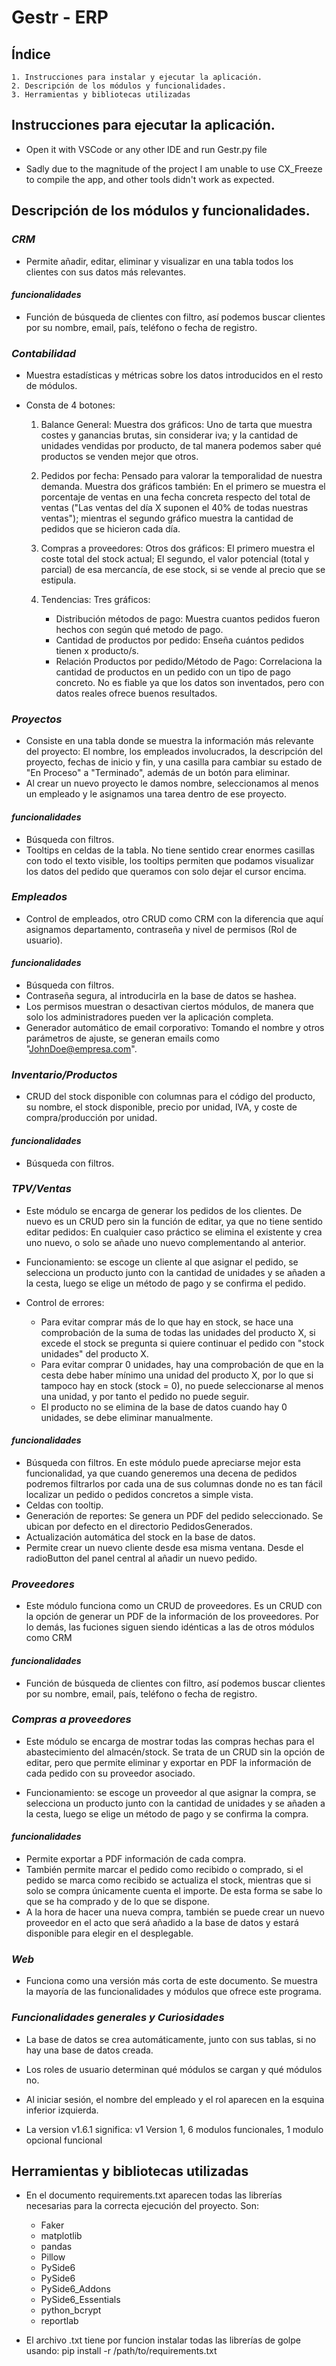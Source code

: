 #  Gestr - ERP

## Índice
    1. Instrucciones para instalar y ejecutar la aplicación.
    2. Descripción de los módulos y funcionalidades.
    3. Herramientas y bibliotecas utilizadas

## **Instrucciones para ejecutar la aplicación.**

- Open it with VSCode or any other IDE and run Gestr.py file
  
- Sadly due to the magnitude of the project I am unable to use CX_Freeze to compile the app, and other tools didn't work as expected.

## **Descripción de los módulos y funcionalidades.**

### *CRM*
- Permite añadir, editar, eliminar y visualizar en una tabla todos los clientes con sus datos más relevantes.

#### *funcionalidades*
- Función de búsqueda de clientes con filtro, así podemos buscar clientes por su nombre, email, país, teléfono o fecha de registro.

### *Contabilidad*
- Muestra estadísticas y métricas sobre los datos introducidos en el resto de módulos.
- Consta de 4 botones:

    1. Balance General: Muestra dos gráficos: Uno de tarta que muestra costes y ganancias brutas, sin considerar iva; y la cantidad de unidades vendidas por producto, de tal manera podemos saber qué productos se venden mejor que otros.

    2. Pedidos por fecha: Pensado para valorar la temporalidad de nuestra demanda. Muestra dos gráficos también: En el primero se muestra el porcentaje
    de ventas en una fecha concreta respecto del total de ventas ("Las ventas del día X suponen el 40% de todas nuestras ventas"); mientras el segundo gráfico muestra la cantidad de pedidos que se hicieron cada día.

    3. Compras a proveedores: Otros dos gráficos: El primero muestra el coste total del stock actual; El segundo, el valor potencial (total y parcial) de esa mercancía, de ese stock, si se vende al precio que se estipula.

    4. Tendencias: Tres gráficos:
        
        - Distribución métodos de pago: Muestra cuantos pedidos fueron hechos con según qué metodo de pago.
        - Cantidad de productos por pedido: Enseña cuántos pedidos tienen x producto/s.
        - Relación Productos por pedido/Método de Pago: Correlaciona la cantidad de productos en un pedido con un tipo de pago concreto. No es fiable ya que los datos son inventados, pero con datos reales ofrece buenos resultados.

### *Proyectos*
- Consiste en una tabla donde se muestra la información más relevante del proyecto: El nombre, los empleados involucrados, la descripción del proyecto, fechas de inicio y fin, y una casilla para cambiar su estado de "En Proceso" a "Terminado", además de un botón para eliminar.
- Al crear un nuevo proyecto le damos nombre, seleccionamos al menos un empleado y le asignamos una tarea dentro de ese proyecto.

#### *funcionalidades*
- Búsqueda con filtros.
- Tooltips en celdas de la tabla. No tiene sentido crear enormes casillas con todo el texto visible, los tooltips permiten que podamos visualizar los datos del pedido que queramos con solo dejar el cursor encima.

### *Empleados*
- Control de empleados, otro CRUD como CRM con la diferencia que aquí asignamos departamento, contraseña y nivel de permisos (Rol de usuario).

#### *funcionalidades*
- Búsqueda con filtros.
- Contraseña segura, al introducirla en la base de datos se hashea.
- Los permisos muestran o desactivan ciertos módulos, de manera que solo los administradores pueden ver la aplicación completa.
- Generador automático de email corporativo: Tomando el nombre y otros parámetros de ajuste, se generan emails como "JohnDoe@empresa.com".

### *Inventario/Productos*
- CRUD del stock disponible con columnas para el código del producto, su nombre, el stock disponible, precio por unidad, IVA, y coste de compra/producción por unidad.

#### *funcionalidades*
- Búsqueda con filtros.

### *TPV/Ventas*
- Este módulo se encarga de generar los pedidos de los clientes. De nuevo es un CRUD pero sin la función de editar, ya que no tiene sentido editar pedidos: En cualquier caso práctico se elimina el existente y crea uno nuevo, o solo se añade uno nuevo complementando al anterior.

- Funcionamiento: se escoge un cliente al que asignar el pedido, se selecciona un producto junto con la cantidad de unidades y se añaden a la cesta, luego se elige un método de pago y se confirma el pedido.

- Control de errores:
    - Para evitar comprar más de lo que hay en stock, se hace una comprobación de la suma de todas las unidades del producto X, si excede el stock se pregunta si quiere continuar el pedido con "stock unidades" del producto X.
    - Para evitar comprar 0 unidades, hay una comprobación de que en la cesta debe haber mínimo una unidad del producto X, por lo que si tampoco hay en stock (stock = 0), no puede seleccionarse al menos una unidad, y por tanto el pedido no puede seguir.
    - El producto no se elimina de la base de datos cuando hay 0 unidades, se debe eliminar manualmente.

#### *funcionalidades*
- Búsqueda con filtros. En este módulo puede apreciarse mejor esta funcionalidad, ya que cuando generemos una decena de pedidos podremos filtrarlos por cada una de sus columnas donde no es tan fácil localizar un pedido o pedidos concretos a simple vista.
- Celdas con tooltip.
- Generación de reportes: Se genera un PDF del pedido seleccionado. Se ubican por defecto en el directorio PedidosGenerados.
- Actualización automática del stock en la base de datos.
- Permite crear un nuevo cliente desde esa misma ventana. Desde el radioButton del panel central al añadir un nuevo pedido.

### *Proveedores*
- Este módulo funciona como un CRUD de proveedores. Es un CRUD con la opción de generar un PDF de la información de los proveedores. Por lo demás, las fuciones siguen siendo idénticas a las de otros módulos como CRM

#### *funcionalidades*
- Función de búsqueda de clientes con filtro, así podemos buscar clientes por su nombre, email, país, teléfono o fecha de registro.

### *Compras a proveedores*
- Este módulo se encarga de mostrar todas las compras hechas para el abastecimiento del almacén/stock. Se trata de un CRUD sin la opción de editar, pero que permite eliminar y exportar en PDF la información de cada pedido con su proveedor asociado.

- Funcionamiento: se escoge un proveedor al que asignar la compra, se selecciona un producto junto con la cantidad de unidades y se añaden a la cesta, luego se elige un método de pago y se confirma la compra.

#### *funcionalidades*
- Permite exportar a PDF información de cada compra.
- También permite marcar el pedido como recibido o comprado, si el pedido se marca como recibido se actualiza el stock, mientras que si solo se compra únicamente cuenta el importe. De esta forma se sabe lo que se ha comprado y de lo que se dispone.
- A la hora de hacer una nueva compra, también se puede crear un nuevo proveedor en el acto que será añadido a la base de datos y estará disponible para elegir en el desplegable.

### *Web*
- Funciona como una versión más corta de este documento. Se muestra la mayoría de las funcionalidades y módulos que ofrece este programa.

### *Funcionalidades generales y Curiosidades*

- La base de datos se crea automáticamente, junto con sus tablas, si no hay una base de datos creada.
- Los roles de usuario determinan qué módulos se cargan y qué módulos no.

- Al iniciar sesión, el nombre del empleado y el rol aparecen en la esquina inferior izquierda.
- La version v1.6.1 significa: v1 Version 1, 6 modulos funcionales, 1 modulo opcional funcional

## **Herramientas y bibliotecas utilizadas**

- En el documento requirements.txt aparecen todas las librerías necesarias para la correcta ejecución del proyecto. Son:

    - Faker
    - matplotlib
    - pandas
    - Pillow
    - PySide6
    - PySide6
    - PySide6_Addons
    - PySide6_Essentials
    - python_bcrypt
    - reportlab

- El archivo .txt tiene por funcion instalar todas las librerías de golpe usando: pip install -r /path/to/requirements.txt
